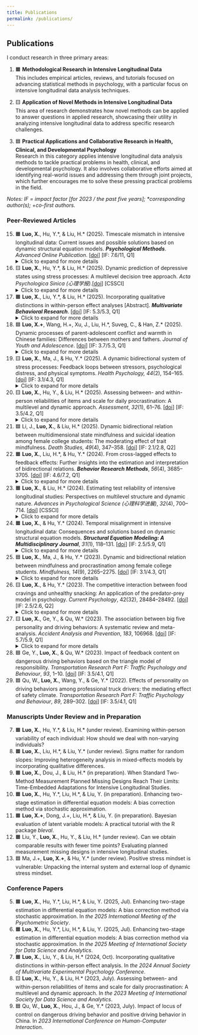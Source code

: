 ```yaml
---
title: Publications
permalink: /publications/ 
---
```


## **Publications**

I conduct research in three primary areas:

1. 🟧 **Methodological Research in Intensive Longitudinal Data**  
   This includes empirical articles, reviews, and tutorials focused on advancing statistical methods in psychology, with a particular focus on intensive longitudinal data analysis techniques.

2. 🟨 **Application of Novel Methods in Intensive Longitudinal Data**  
   This area of research demonstrates how novel methods can be applied to answer questions in applied research, showcasing their utility in analyzing intensive longitudinal data to address specific research challenges.

3. 🟦 **Practical Applications and Collaborative Research in Health, Clinical, and Developmental Psychology**  
   Research in this category applies intensive longitudinal data analysis methods to tackle practical problems in health, clinical, and developmental psychology. It also involves collaborative efforts aimed at identifying real-world issues and addressing them through joint projects, which further encourages me to solve these pressing practical problems in the field.

*Notes: IF = impact factor \[for 2023 / the past five years\]; \*corresponding author(s);* \+*co-first authors.*

### **Peer‐Reviewed Articles**

15. 🟧 **Luo, X.**, Hu, Y.\*, & Liu, H.\* (2025). Timescale mismatch in intensive longitudinal data: Current issues and possible solutions based on dynamic structural equation models. ***Psychological Methods***. *Advanced Online Publication*. \[[doi](https://doi.org/10.1037/met0000749)\] \[IF: 7.6/11, Q1\] 
    <details>
        <summary>Click to expand for more details</summary>
        - <em>Download the full article</em> : <a href="/assets/pdfs/2025online_PM_Timescale Mismatch.pdf">Download PDF</a><br>
        - <em>Open Data & Code</em> : <a href="https://osf.io/fdpsj/">OSF Repository</a>
        <div style="text-align: center;">
            <img src="/assets/images/Timescale_Mismatch.png" width="80%">
        </div>
    </details>
14. 🟨 **Luo, X.**, Hu, Y.\*, & Liu, H.\* (2025). Dynamic prediction of depressive states using stress processes: A multilevel decision tree approach. *Acta Psychologica Sinica (心理学报)*.\[[doi](https://journal.psych.ac.cn/xlxb/CN/10.3724/SP.J.1041.2025.030)\] \[CSSCI\]
    <details>
        <summary>Click to expand for more details</summary>
        - <em>Open Data & Code</em> : <a href="https://osf.io/936tq/">OSF Repository</a>
        - <em>Download the full article</em> : <a href="/assets/pdfs/2025_心理学报_压力过程对抑郁状态的动态预测：基于多层决策树.pdf">Download PDF</a><br>
    </details>
13. 🟧 **Luo, X.**, Liu, Y.\*, & Liu, H.\* (2025). Incorporating qualitative distinctions in within-person effect analyses \[Abstract\]. ***Multivariate Behavioral Research***. \[[doi](https://doi.org/10.1080/00273171.2025.2443362)\] \[IF: 5.3/5.3, Q1\] 
    <details>
        <summary>Click to expand for more details</summary>
        - <em>Download the full article</em> : <a href="/assets/pdfs/2025_MBR_Incorporating Qualitative Distinctions in Within-Person Effect Analyses.pdf">Download PDF</a><br>
    </details>
12. 🟦 **Luo, X.+**, Wang, H.+, Xu, J., Liu, H.\*, Suveg, C., & Han, Z.\* (2025). Dynamic processes of parent-adolescent conflict and warmth in Chinese families: Differences between mothers and fathers. *Journal of Youth and Adolescence*. \[[doi](https://doi.org/10.1007/s10964-025-02160-5)\] \[IF: 3.7/5.3, Q1\]
    <details>
        <summary>Click to expand for more details</summary>
        - <em>Download the full article</em> : <a href="/assets/pdfs/2025_JYA_Dynamic Processes of Parent–Adolescent Interaction.pdf">Download PDF</a><br>
        </div>
    </details>
11. 🟨 **Luo, X.**, Ma, J., & Hu, Y.\* (2025). A dynamic bidirectional system of stress processes: Feedback loops between stressors, psychological distress, and physical symptoms. *Health Psychology, 44*(2), 154–165. \[[doi](https://psycnet.apa.org/record/2025-30514-001?doi=1)\] \[IF: 3.1/4.3, Q1\]
    <details>
        <summary>Click to expand for more details</summary>
        - <em>Download the full article</em> : <a href="/assets/pdfs/2025_HP_A Dynamic Bidirectional System of Stress Processes.pdf">Download PDF</a><br>
        - <em>Open Data & Code</em> : <a href="https://osf.io/gkrjw/">OSF Repository</a>
        <div style="text-align: center;">
            <img src="/assets/images/Dynamic_Bidirectional_System.png" width="50%">
        </div>
    </details>
10. 🟨 **Luo, X.**, Hu, Y., & Liu, H.\* (2025). Assessing between- and within-person reliabilities of items and scale for daily procrastination: A multilevel and dynamic approach. *Assessment*, *32*(1), 61–76. \[[doi](https://journals.sagepub.com/doi/abs/10.1177/10731911241235467)\] \[IF: 3.5/4.2, Q1\]
    <details>
        <summary>Click to expand for more details</summary>
        - <em>Download the full article</em> : <a href="/assets/pdfs/2025_Assessment_Assessing between- and within-person reliabilities.pdf">Download PDF</a>
    </details>
9. 🟦 Li, J., **Luo, X.**, & Liu, H.\* (2025). Dynamic bidirectional relation between multidimensional state mindfulness and suicidal ideation among female college students: The moderating effect of trait mindfulness. *Death Studies, 49*(4), 347–358. \[[doi](https://www.tandfonline.com/doi/abs/10.1080/07481187.2024.2329180)\] \[IF: 2.1/2.8, Q2\]
8. 🟧 **Luo, X.**, Liu, H.\*, & Hu, Y.\* (2024). From cross-lagged effects to feedback effects: Further insights into the estimation and interpretation of bidirectional relations. ***Behavior Research Methods***, *56*(4), 3685–3705. \[[doi](https://doi.org/10.3758/s13428-023-02304-0)\] \[IF: 4.6/7.2, Q1\]
    <details>
        <summary>Click to expand for more details</summary>
        - <em>Download the full article</em> : <a href="/assets/pdfs/2024_BRM_Estimating and Interpreting Feedback Effects.pdf">Download PDF</a><br>
        - <em>Open Data & Code</em> : <a href="https://osf.io/psxw6/">OSF Repository</a>
        <div style="text-align: center;">
            <img src="/assets/images/Feedback_Effect.png" width="90%">
        </div>
    </details>
7. 🟧 **Luo, X.**, & Liu, H.\* (2024). Estimating test reliability of intensive longitudinal studies: Perspectives on multilevel structure and dynamic nature. *Advances in Psychological Science (心理科学进展)*, *32*(4), 700–714. \[[doi](https://journal.psych.ac.cn/xlkxjz/EN/abstract/abstract7040.shtml)\] \[CSSCI\]
    <details>
        <summary>Click to expand for more details</summary>
        - <em>Download the full article</em> : <a href="/assets/pdfs/2024_心理科学进展_密集追踪研究中测验信度的估计 多层结构和动态特性的视角.pdf">Download PDF</a><br>
        - <em>Open Data & Code</em> : <a href="https://osf.io/n2gw7/">OSF Repository</a>
    </details>
6. 🟧 **Luo, X.**, & Hu, Y.\* (2024). Temporal misalignment in intensive longitudinal data: Consequences and solutions based on dynamic structural equation models. ***Structural Equation Modeling: A Multidisciplinary Journal***, *31*(1), 118–131. \[[doi](https://www.tandfonline.com/doi/full/10.1080/10705511.2023.2207749)\] \[IF: 2.5/5.9, Q1\]
    <details>
        <summary>Click to expand for more details</summary>
        - <em>Download the full article</em> : <a href="/assets/pdfs/2024_SEM_Temporal Misalignment.pdf">Download PDF</a><br>
        <div style="text-align: center;">
            <img src="/assets/images/Temporal_Misalignment.png" width="65%">
        </div>
    </details>
5. 🟦 **Luo, X.**, Ma, J., & Hu, Y.\* (2023). Dynamic and bidirectional relation between mindfulness and procrastination among female college students. *Mindfulness, 14*(9), 2265–2275. \[[doi](https://link.springer.com/article/10.1007/s12671-023-02216-2)\] \[IF: 3.1/4.3, Q1\]
    <details>
        <summary>Click to expand for more details</summary>
        - <em>Download the full article</em> : <a href="/assets/pdfs/2023_Mindfulness_Dynamic Bidirectional Relation Between Procrastionation and Mindfulness.pdf">Download PDF</a><br>
    </details>
4. 🟨 **Luo, X.**, & Hu, Y.\* (2023). The competitive interaction between food cravings and unhealthy snacking: An application of the predator-prey model in psychology. *Current Psychology*, 42(32), 28484–28492. \[[doi](https://link.springer.com/article/10.1007/s12144-022-03848-8)\] \[IF: 2.5/2.6, Q2\]
    <details>
        <summary>Click to expand for more details</summary>
        - <em>Download the full article</em> : <a href="/assets/pdfs/2023_CP_Application of the Predator-Prey Model.pdf">Download PDF</a><br>
    </details>
3. 🟨 **Luo, X.**, Ge, Y., & Qu, W.\* (2023). The association between big five personality and driving behaviors: A systematic review and meta-analysis. *Accident Analysis and Prevention*, *183*, 106968. \[[doi](https://www.sciencedirect.com/science/article/pii/S0001457523000155?via%3Dihub)\] \[IF: 5.7/5.9, Q1\]
    <details>
        <summary>Click to expand for more details</summary>
        - <em>Download the full article</em> : <a href="/assets/pdfs/2023_AAP_meta-analysis.pdf">Download PDF</a><br>
    </details>
2. 🟦 Ge, Y., **Luo, X.**, & Qu, W.\* (2023). Impact of feedback content on dangerous driving behaviors based on the triangle model of responsibility. *Transportation Research Part F: Traffic Psychology and Behaviour*, *93*, 1–10. \[[doi](https://www.sciencedirect.com/science/article/pii/S136984782200287X?via%3Dihub)\] \[IF: 3.5/4.1, Q1\]
1. 🟦 Qu, W., **Luo, X.**, Wang, Y., & Ge, Y.\* (2022). Effects of personality on driving behaviors among professional truck drivers: the mediating effect of safety climate. *Transportation Research Part F: Traffic Psychology and Behaviour*, *89*, 289–302. \[[doi](https://www.sciencedirect.com/science/article/pii/S136984782200153X?via%3Dihub)\] \[IF: 3.5/4.1, Q1\]

### **Manuscripts Under Review and in Preparation**

7. 🟧 **Luo, X.**, Hu, Y.\*, & Liu, H.\* (under review). Examining within-person variability of each individual: How should we deal with non-varying individuals?
6. 🟧 **Luo, X.**, Liu, H.\*, & Liu, Y.\* (under review). Signs matter for random slopes: Improving heterogeneity analysis in mixed-effects models by incorporating qualitative differences.
5. 🟧 **Luo, X.**, Dou, J., & Liu, H.\* (in preparation). When Standard Two-Method Measurement Planned Missing Designs Reach Their Limits: Time-Embedded Adaptations for Intensive Longitudinal Studies.
4. 🟧 **Luo, X.**, Hu, Y.\*, Liu, H.\*, & Liu, Y. (in preparation). Enhancing two-stage estimation in differential equation models: A bias correction method via stochastic approximation.
3. 🟧 **Luo, X.+**, Dong, J.+, Liu, H.\*, & Liu, Y. (in preparation). Bayesian evaluation of latent variable models: A practical tutorial with the R package *bleval*.
2. 🟧 Liu, Y., **Luo, X.**, Hu, Y., & Liu, H.\* (under review). Can we obtain comparable results with fewer time points? Evaluating planned measurement missing designs in intensive longitudinal studies.
1. 🟦 Ma, J.+, **Luo, X.+**, & Hu, Y.\* (under review). Positive stress mindset is vulnerable: Unpacking the internal system and external loop of dynamic stress mindset.

### **Conference Papers**

5. 🟧 **Luo, X.**, Hu, Y.\*, Liu, H.\*, & Liu, Y. (2025, Jul). Enhancing two-stage estimation in differential equation models: A bias correction method via stochastic approximation. In *the 2025 International Meeting of the Psychometric Society*.
4. 🟧 **Luo, X.**, Hu, Y.\*, Liu, H.\*, & Liu, Y. (2025, Jul). Enhancing two-stage estimation in differential equation models: A bias correction method via stochastic approximation. In *the 2025 Meeting of International Society for Data Science and Analytics*.
3. 🟧 **Luo, X.**, Liu, Y., & Liu, H.\* (2024, Oct). Incorporating qualitative distinctions in within-person effect analysis. In *the 2024 Annual Society of Multivariate Experimental Psychology Conference*.
2. 🟨 **Luo, X.**, Hu, Y., & Liu, H.\* (2023, July). Assessing between- and within-person reliabilities of items and scale for daily procrastination: A multilevel and dynamic approach. In *the 2023 Meeting of International Society for Data Science and Analytics*.
1. 🟦 Qu, W., **Luo, X.**, Hou, J., & Ge, Y.\* (2023, July). Impact of locus of control on dangerous driving behavior and positive driving behavior in China. In *2023 International Conference on Human-Computer Interaction*.
